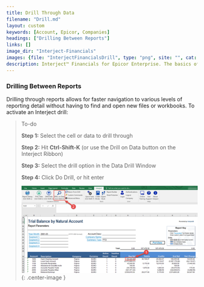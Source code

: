 ```yaml
---
title: Drill Through Data
filename: "Drill.md"
layout: custom
keywords: [Account, Epicor, Companies]
headings: ["Drilling Between Reports"]
links: []
image_dir: "Interject-Financials"
images: {file: "InterjectFinancialsDrill", type: "png", site: "", cat: "", sub: "", report: "", ribbon: "", config: ""}
description: Interject™ Financials for Epicor Enterprise. The basics of drilling through data to a more detailed report.
---
```


###  Drilling Between Reports
Drilling through reports allows for faster navigation to various levels of reporting detail without having to find and open new files or workbooks. To activate an Interject drill:

>To-do
>
> **Step 1:** Select the cell or data to drill through
>
> **Step 2:** Hit **Ctrl-Shift-K** \(or use the Drill on Data button on the Interject Ribbon\)
>
> **Step 3:** Select the drill option in the Data Drill Window
>
> **Step 4:** Click Do Drill, or hit enter
>
> ![Interject drill steps](/images/Interject-Financials/InterjectFinancialsDrill.png){: .center-image }
>